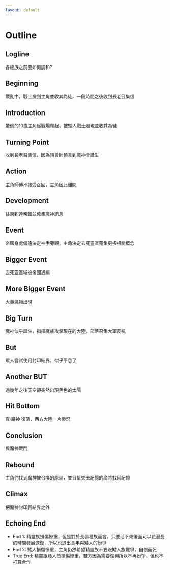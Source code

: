 ```yaml
---
layout: default
---
```



# Outline

## Logline
各總族之前要如何調和?

## Beginning
戰亂中，戰士撿到主角並收其為徒，一段時間之後收到長老召集信

## Introduction
暈倒的10歲主角從戰場爬起，被矮人戰士發現並收其為徒

## Turning Point
收到長老召集信，因為預言師預言到魔神會誕生

## Action
主角師傅不接受召回，主角因此離開

## Development
往東到達帝國並蒐集魔神訊息

## Event
帝國身處偏遠決定袖手旁觀，主角決定去死靈區蒐集更多相關概念

## Bigger Event
去死靈區域被帝國通緝

## More Bigger Event
大量魔物出現

## Big Turn
魔神似乎誕生，指揮魔族攻擊現在的大陸，部落召集大軍反抗

## But
眾人嘗試使用封印結界，似乎平息了

## Another BUT
過幾年之後天空卻突然出現黑色的太陽

## Hit Bottom
真‧魔神 復活，西方大陸一片慘況

## Conclusion
與魔神戰鬥

## Rebound
主角們找到魔神被召喚的原理，並且幫失去記憶的魔將找回記憶

## Climax
把魔神封印回結界之外

## Echoing End
* End 1: 精靈族損傷慘重，但是對於長壽種族而言，只要活下來後面可以花漫長的時間發展恢復，所以也退出長年與矮人的紛爭<br>
* End 2: 矮人損傷慘重，主角仍然希望精靈族不要跟矮人族戰爭，自刎而死<br>
* True End: 精靈跟矮人皆損傷慘重，雙方因為需要復興所以不再紛爭，但也不打算合作<br>










